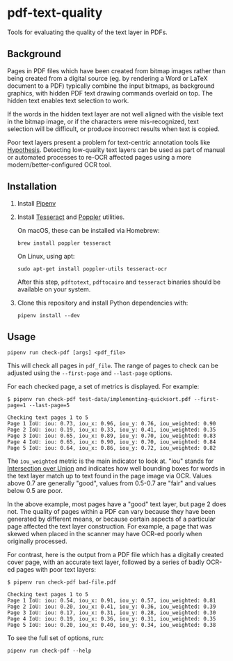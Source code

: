 # pdf-text-quality

Tools for evaluating the quality of the text layer in PDFs.

## Background

Pages in PDF files which have been created from bitmap images rather than being
created from a digital source (eg. by rendering a Word or LaTeX document to a
PDF) typically combine the input bitmaps, as background graphics, with hidden
PDF text drawing commands overlaid on top. The hidden text enables text
selection to work.

If the words in the hidden text layer are not well aligned with the visible text
in the bitmap image, or if the characters were mis-recognized, text selection
will be difficult, or produce incorrect results when text is copied.

Poor text layers present a problem for text-centric annotation tools like
[Hypothesis](https://web.hypothes.is). Detecting low-quality text layers can
be used as part of manual or automated processes to re-OCR affected pages
using a more modern/better-configured OCR tool.

## Installation

1. Install [Pipenv](https://pipenv.pypa.io/en/latest/)

2. Install [Tesseract](https://github.com/tesseract-ocr/tesseract) and
   [Poppler](https://poppler.freedesktop.org) utilities.

   On macOS, these can be installed via Homebrew:

   ```
   brew install poppler tesseract
   ```

   On Linux, using apt:

   ```
   sudo apt-get install poppler-utils tesseract-ocr
   ```

   After this step, `pdftotext`, `pdftocairo` and `tesseract` binaries should
   be available on your system.

3. Clone this repository and install Python dependencies with:

   ```
   pipenv install --dev
   ```

## Usage

```
pipenv run check-pdf [args] <pdf_file>
```

This will check all pages in `pdf_file`. The range of pages to check can be
adjusted using the `--first-page` and `--last-page` options.

For each checked page, a set of metrics is displayed. For example:

```shellsession
$ pipenv run check-pdf test-data/implementing-quicksort.pdf --first-page=1 --last-page=5

Checking text pages 1 to 5
Page 1 IoU: iou: 0.73, iou_x: 0.96, iou_y: 0.76, iou_weighted: 0.90
Page 2 IoU: iou: 0.19, iou_x: 0.33, iou_y: 0.41, iou_weighted: 0.35
Page 3 IoU: iou: 0.65, iou_x: 0.89, iou_y: 0.70, iou_weighted: 0.83
Page 4 IoU: iou: 0.65, iou_x: 0.90, iou_y: 0.70, iou_weighted: 0.84
Page 5 IoU: iou: 0.64, iou_x: 0.86, iou_y: 0.72, iou_weighted: 0.82
```

The `iou_weighted` metric is the main indicator to look at. "iou" stands for
[Intersection over Union](https://en.wikipedia.org/wiki/Jaccard_index) and
indicates how well bounding boxes for words in the text layer match up to text
found in the page image via OCR. Values above 0.7 are generally "good", values
from 0.5-0.7 are "fair" and values below 0.5 are poor.

In the above example, most pages have a "good" text layer, but page 2 does not.
The quality of pages within a PDF can vary because they have been generated by
different means, or because certain aspects of a particular page affected the
text layer construction. For example, a page that was skewed when placed in
the scanner may have OCR-ed poorly when originally processed.

For contrast, here is the output from a PDF file which has a digitally created
cover page, with an accurate text layer, followed by a series of badly OCR-ed
pages with poor text layers:

```shellsession
$ pipenv run check-pdf bad-file.pdf

Checking text pages 1 to 5
Page 1 IoU: iou: 0.54, iou_x: 0.91, iou_y: 0.57, iou_weighted: 0.81
Page 2 IoU: iou: 0.20, iou_x: 0.41, iou_y: 0.36, iou_weighted: 0.39
Page 3 IoU: iou: 0.17, iou_x: 0.31, iou_y: 0.28, iou_weighted: 0.30
Page 4 IoU: iou: 0.19, iou_x: 0.36, iou_y: 0.31, iou_weighted: 0.35
Page 5 IoU: iou: 0.20, iou_x: 0.40, iou_y: 0.34, iou_weighted: 0.38
```

To see the full set of options, run:

```
pipenv run check-pdf --help
```
